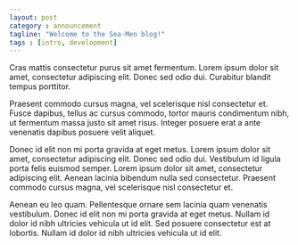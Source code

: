 ```yaml
---
layout: post
category : announcement
tagline: "Welcome to the Sea-Men blog!"
tags : [intro, development]
---
```


Cras mattis consectetur purus sit amet fermentum. Lorem ipsum dolor sit amet, consectetur adipiscing elit. Donec sed odio dui. Curabitur blandit tempus porttitor.

Praesent commodo cursus magna, vel scelerisque nisl consectetur et. Fusce dapibus, tellus ac cursus commodo, tortor mauris condimentum nibh, ut fermentum massa justo sit amet risus. Integer posuere erat a ante venenatis dapibus posuere velit aliquet.

Donec id elit non mi porta gravida at eget metus. Lorem ipsum dolor sit amet, consectetur adipiscing elit. Donec sed odio dui. Vestibulum id ligula porta felis euismod semper. Lorem ipsum dolor sit amet, consectetur adipiscing elit. Aenean lacinia bibendum nulla sed consectetur. Praesent commodo cursus magna, vel scelerisque nisl consectetur et.

Aenean eu leo quam. Pellentesque ornare sem lacinia quam venenatis vestibulum. Donec id elit non mi porta gravida at eget metus. Nullam id dolor id nibh ultricies vehicula ut id elit. Sed posuere consectetur est at lobortis. Nullam id dolor id nibh ultricies vehicula ut id elit.
